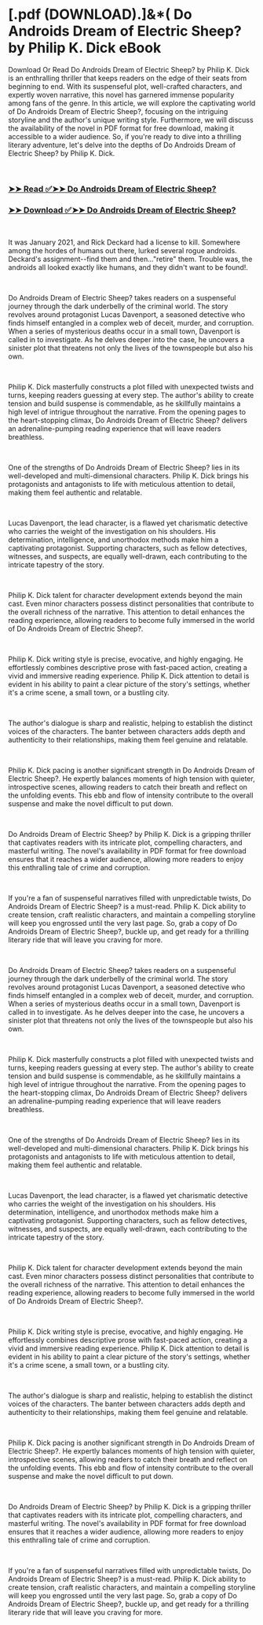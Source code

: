 # [.pdf (DOWNLOAD).]&*( Do Androids Dream of Electric Sheep? by Philip K. Dick eBook

<p>Download Or Read Do Androids Dream of Electric Sheep? by Philip K. Dick is an enthralling thriller that keeps readers on the edge of their seats from beginning to end. With its suspenseful plot, well-crafted characters, and expertly woven narrative, this novel has garnered immense popularity among fans of the genre. In this article, we will explore the captivating world of Do Androids Dream of Electric Sheep?, focusing on the intriguing storyline and the author's unique writing style. Furthermore, we will discuss the availability of the novel in PDF format for free download, making it accessible to a wider audience. So, if you're ready to dive into a thrilling literary adventure, let's delve into the depths of Do Androids Dream of Electric Sheep? by Philip K. Dick.</p>
<p>&nbsp;</p>

### [➤➤ Read ✅➤➤ Do Androids Dream of Electric Sheep?](https://realpdfbooksdrive.blogspot.com/id/7082)

### [➤➤ Download ✅➤➤ Do Androids Dream of Electric Sheep?](https://realpdfbooksdrive.blogspot.com/id/7082)

<p>&nbsp;</p>
<p>It was January 2021, and Rick Deckard had a license to kill. Somewhere among the hordes of humans out there, lurked several rogue androids. Deckard's assignment--find them and then..."retire" them. Trouble was, the androids all looked exactly like humans, and they didn't want to be found!.</p>
<p>&nbsp;</p>
<p>Do Androids Dream of Electric Sheep? takes readers on a suspenseful journey through the dark underbelly of the criminal world. The story revolves around protagonist Lucas Davenport, a seasoned detective who finds himself entangled in a complex web of deceit, murder, and corruption. When a series of mysterious deaths occur in a small town, Davenport is called in to investigate. As he delves deeper into the case, he uncovers a sinister plot that threatens not only the lives of the townspeople but also his own.</p>
<p>&nbsp;</p>
<p>Philip K. Dick masterfully constructs a plot filled with unexpected twists and turns, keeping readers guessing at every step. The author's ability to create tension and build suspense is commendable, as he skillfully maintains a high level of intrigue throughout the narrative. From the opening pages to the heart-stopping climax, Do Androids Dream of Electric Sheep? delivers an adrenaline-pumping reading experience that will leave readers breathless.</p>
<p>&nbsp;</p>
<p>One of the strengths of Do Androids Dream of Electric Sheep? lies in its well-developed and multi-dimensional characters. Philip K. Dick brings his protagonists and antagonists to life with meticulous attention to detail, making them feel authentic and relatable.</p>
<p>&nbsp;</p>
<p>Lucas Davenport, the lead character, is a flawed yet charismatic detective who carries the weight of the investigation on his shoulders. His determination, intelligence, and unorthodox methods make him a captivating protagonist. Supporting characters, such as fellow detectives, witnesses, and suspects, are equally well-drawn, each contributing to the intricate tapestry of the story.</p>
<p>&nbsp;</p>
<p>Philip K. Dick talent for character development extends beyond the main cast. Even minor characters possess distinct personalities that contribute to the overall richness of the narrative. This attention to detail enhances the reading experience, allowing readers to become fully immersed in the world of Do Androids Dream of Electric Sheep?.</p>
<p>&nbsp;</p>
<p>Philip K. Dick writing style is precise, evocative, and highly engaging. He effortlessly combines descriptive prose with fast-paced action, creating a vivid and immersive reading experience. Philip K. Dick attention to detail is evident in his ability to paint a clear picture of the story's settings, whether it's a crime scene, a small town, or a bustling city.</p>
<p>&nbsp;</p>
<p>The author's dialogue is sharp and realistic, helping to establish the distinct voices of the characters. The banter between characters adds depth and authenticity to their relationships, making them feel genuine and relatable.</p>
<p>&nbsp;</p>
<p>Philip K. Dick pacing is another significant strength in Do Androids Dream of Electric Sheep?. He expertly balances moments of high tension with quieter, introspective scenes, allowing readers to catch their breath and reflect on the unfolding events. This ebb and flow of intensity contribute to the overall suspense and make the novel difficult to put down.</p>
<p>&nbsp;</p>
<p>Do Androids Dream of Electric Sheep? by Philip K. Dick is a gripping thriller that captivates readers with its intricate plot, compelling characters, and masterful writing. The novel's availability in PDF format for free download ensures that it reaches a wider audience, allowing more readers to enjoy this enthralling tale of crime and corruption.</p>
<p>&nbsp;</p>
<p>If you're a fan of suspenseful narratives filled with unpredictable twists, Do Androids Dream of Electric Sheep? is a must-read. Philip K. Dick ability to create tension, craft realistic characters, and maintain a compelling storyline will keep you engrossed until the very last page. So, grab a copy of Do Androids Dream of Electric Sheep?, buckle up, and get ready for a thrilling literary ride that will leave you craving for more.</p>
<p>&nbsp;</p>
<p>Do Androids Dream of Electric Sheep? takes readers on a suspenseful journey through the dark underbelly of the criminal world. The story revolves around protagonist Lucas Davenport, a seasoned detective who finds himself entangled in a complex web of deceit, murder, and corruption. When a series of mysterious deaths occur in a small town, Davenport is called in to investigate. As he delves deeper into the case, he uncovers a sinister plot that threatens not only the lives of the townspeople but also his own.</p>
<p>&nbsp;</p>
<p>Philip K. Dick masterfully constructs a plot filled with unexpected twists and turns, keeping readers guessing at every step. The author's ability to create tension and build suspense is commendable, as he skillfully maintains a high level of intrigue throughout the narrative. From the opening pages to the heart-stopping climax, Do Androids Dream of Electric Sheep? delivers an adrenaline-pumping reading experience that will leave readers breathless.</p>
<p>&nbsp;</p>
<p>One of the strengths of Do Androids Dream of Electric Sheep? lies in its well-developed and multi-dimensional characters. Philip K. Dick brings his protagonists and antagonists to life with meticulous attention to detail, making them feel authentic and relatable.</p>
<p>&nbsp;</p>
<p>Lucas Davenport, the lead character, is a flawed yet charismatic detective who carries the weight of the investigation on his shoulders. His determination, intelligence, and unorthodox methods make him a captivating protagonist. Supporting characters, such as fellow detectives, witnesses, and suspects, are equally well-drawn, each contributing to the intricate tapestry of the story.</p>
<p>&nbsp;</p>
<p>Philip K. Dick talent for character development extends beyond the main cast. Even minor characters possess distinct personalities that contribute to the overall richness of the narrative. This attention to detail enhances the reading experience, allowing readers to become fully immersed in the world of Do Androids Dream of Electric Sheep?.</p>
<p>&nbsp;</p>
<p>Philip K. Dick writing style is precise, evocative, and highly engaging. He effortlessly combines descriptive prose with fast-paced action, creating a vivid and immersive reading experience. Philip K. Dick attention to detail is evident in his ability to paint a clear picture of the story's settings, whether it's a crime scene, a small town, or a bustling city.</p>
<p>&nbsp;</p>
<p>The author's dialogue is sharp and realistic, helping to establish the distinct voices of the characters. The banter between characters adds depth and authenticity to their relationships, making them feel genuine and relatable.</p>
<p>&nbsp;</p>
<p>Philip K. Dick pacing is another significant strength in Do Androids Dream of Electric Sheep?. He expertly balances moments of high tension with quieter, introspective scenes, allowing readers to catch their breath and reflect on the unfolding events. This ebb and flow of intensity contribute to the overall suspense and make the novel difficult to put down.</p>
<p>&nbsp;</p>
<p>Do Androids Dream of Electric Sheep? by Philip K. Dick is a gripping thriller that captivates readers with its intricate plot, compelling characters, and masterful writing. The novel's availability in PDF format for free download ensures that it reaches a wider audience, allowing more readers to enjoy this enthralling tale of crime and corruption.</p>
<p>&nbsp;</p>
<p>If you're a fan of suspenseful narratives filled with unpredictable twists, Do Androids Dream of Electric Sheep? is a must-read. Philip K. Dick ability to create tension, craft realistic characters, and maintain a compelling storyline will keep you engrossed until the very last page. So, grab a copy of Do Androids Dream of Electric Sheep?, buckle up, and get ready for a thrilling literary ride that will leave you craving for more.</p>
<p>&nbsp;</p>
